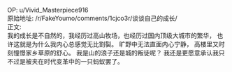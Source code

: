 
OP: u/Vivid_Masterpiece916  
原始地址: /r/FakeYoumo/comments/1cjco3r/谈谈自己的成长/  
正文:  
我的成长是不自然的，我经历过高山牧场，也经历过国内顶级大城市的繁华， 也许这就是为什么我内心总感觉无比割裂。 旷野中无法直面内心宁静， 高楼里又时刻憧憬家乡草原的舒心。 我是山的浪子还是城的叛徒呢？ 我还是更愿意承认我只不过是被夹在时代变革中的一只蚂蚁罢了。
